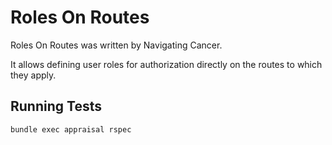 # Roles On Routes

Roles On Routes was written by Navigating Cancer.

It allows defining user roles for authorization directly on the routes to which they apply.

## Running Tests
`bundle exec appraisal rspec`

